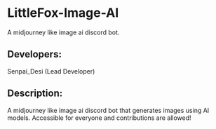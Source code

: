 # LittleFox-Image-AI
 A midjourney like image ai discord bot.

## Developers:
Senpai_Desi (Lead Developer)

## Description:
A midjourney like image ai discord bot that generates images using AI models. Accessible for everyone and contributions are allowed!